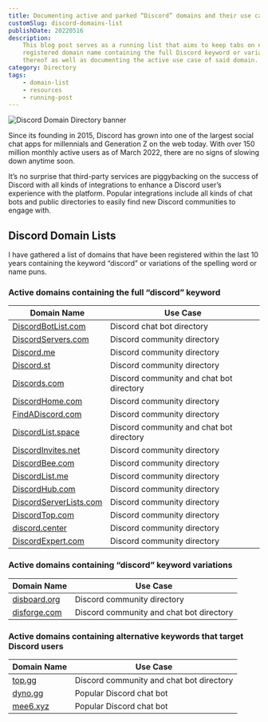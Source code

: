 ```yaml
---
title: Documenting active and parked “Discord” domains and their use cases [May 2022]
customSlug: discord-domains-list
publishDate: 20220516
description:
    This blog post serves as a running list that aims to keep tabs on every
    registered domain name containing the full Discord keyword or variations
    thereof as well as documenting the active use case of said domain.
category: Directory
tags:
    - domain-list
    - resources
    - running-post
---
```


![Discord Domain Directory banner](/assets/discorddomaindirectory-banner.png)

Since its founding in 2015, Discord has grown into one of the largest social chat apps for millennials and Generation Z on the web today. With over 150 million monthly active users as of March 2022, there are no signs of slowing down anytime soon.

It’s no surprise that third-party services are piggybacking on the success of Discord with all kinds of integrations to enhance a Discord user’s experience with the platform. Popular integrations include all kinds of chat bots and public directories to easily find new Discord communities to engage with.

## Discord Domain Lists

I have gathered a list of domains that have been registered within the last 10 years containing the keyword “discord” or variations of the spelling word or name puns.

### Active domains containing the full “discord” keyword

<table class="table table-auto">
    <thead class="table-header-group">
        <tr class="table-row">
            <th>Domain Name</th>
            <th>Use Case</th>
        </tr>
    </thead>
    <tbody>
        <tr class="table-row">
            <td class="table-cell"><a rel="nofollow" href="https://discordbotlist.com/">DiscordBotList.com</a></td>
            <td class="table-cell">Discord chat bot directory</td>
        </tr>
        <tr class="table-row">
            <td class="table-cell"><a rel="nofollow" href="https://discordservers.com/">DiscordServers.com</a></td>
            <td class="table-cell">Discord community directory</td>
        </tr>
        <tr class="table-row">
            <td class="table-cell"><a rel="nofollow" href="https://discord.me/">Discord.me</a></td>
            <td class="table-cell">Discord community directory</td>
        </tr>
        <tr class="table-row">
            <td class="table-cell"><a rel="nofollow" href="https://discord.st/">Discord.st</a></td>
            <td class="table-cell">Discord community directory</td>
        </tr>
        <tr class="table-row">
            <td class="table-cell"><a rel="nofollow" href="https://discords.com/">Discords.com</a></td>
            <td class="table-cell">Discord community and chat bot directory</td>
        </tr>
        <tr class="table-row">
            <td class="table-cell"><a rel="nofollow" href="https://discordhome.com/">DiscordHome.com</a></td>
            <td class="table-cell">Discord community directory</td>
        </tr>
        <tr class="table-row">
            <td class="table-cell"><a rel="nofollow" href="https://findadiscord.com/">FindADiscord.com</a></td>
            <td class="table-cell">Discord community directory</td>
        </tr>
        <tr class="table-row">
            <td class="table-cell"><a rel="nofollow" href="https://discordlist.space/">DiscordList.space</a></td>
            <td class="table-cell">Discord community and chat bot directory</td>
        </tr>
        <tr class="table-row">
            <td class="table-cell"><a rel="nofollow" href="https://discordinvites.net/">DiscordInvites.net</a></td>
            <td class="table-cell">Discord community directory</td>
        </tr>
        <tr class="table-row">
            <td class="table-cell"><a rel="nofollow" href="https://discordbee.com/">DiscordBee.com</a></td>
            <td class="table-cell">Discord community directory</td>
        </tr>
        <tr class="table-row">
            <td class="table-cell"><a rel="nofollow" href="https://discordlist.me/">DiscordList.me</a></td>
            <td class="table-cell">Discord community directory</td>
        </tr>
        <tr class="table-row">
            <td class="table-cell"><a rel="nofollow" href="https://discordhub.com/">DiscordHub.com</a></td>
            <td class="table-cell">Discord community directory</td>
        </tr>
        <tr class="table-row">
            <td class="table-cell"><a rel="nofollow" href="https://discordserverlists.com/">DiscordServerLists.com</a></td>
            <td class="table-cell">Discord community directory</td>
        </tr>
        <tr class="table-row">
            <td class="table-cell"><a rel="nofollow" href="https://discordtop.com/">DiscordTop.com</a></td>
            <td class="table-cell">Discord community directory</td>
        </tr>
        <tr class="table-row">
            <td class="table-cell"><a rel="nofollow" href="https://discord.center/">discord.center</a></td>
            <td class="table-cell">Discord community directory</td>
        </tr>
        <tr class="table-row">
            <td class="table-cell"><a rel="nofollow" href="discordexpert.com/">DiscordExpert.com</a></td>
            <td class="table-cell">Discord community directory</td>
        </tr>
    </tbody>
</table>

### Active domains containing “discord” keyword variations

<table class="table table-auto">
    <thead class="table-header-group">
        <tr class="table-row">
            <th>Domain Name</th>
            <th>Use Case</th>
        </tr>
    </thead>
    <tbody>
        <tr class="table-row">
            <td class="table-cell"><a rel="nofollow" href="https://disboard.org/">disboard.org</a></td>
            <td class="table-cell">Discord community directory</td>
        </tr>
        <tr class="table-row">
            <td class="table-cell"><a rel="nofollow" href="https://disforge.com/">disforge.com</a></td>
            <td class="table-cell">Discord community and chat bot directory</td>
        </tr>
    </tbody>
</table>

### Active domains containing alternative keywords that target Discord users

<table class="table table-auto">
    <thead class="table-header-group">
        <tr class="table-row">
            <th>Domain Name</th>
            <th>Use Case</th>
        </tr>
    </thead>
    <tbody>
        <tr class="table-row">
            <td class="table-cell"><a rel="nofollow" href="https://top.gg/">top.gg</a></td>
            <td class="table-cell">Discord community and chat bot directory</td>
        </tr>
        <tr class="table-row">
            <td class="table-cell"><a rel="nofollow" href="https://dyno.gg/">dyno.gg</a></td>
            <td class="table-cell">Popular Discord chat bot</td>
        </tr>
        <tr class="table-row">
            <td class="table-cell"><a rel="nofollow" href="https://mee6.xyz/">mee6.xyz</a></td>
            <td class="table-cell">Popular Discord chat bot</td>
        </tr>
    </tbody>
</table>
